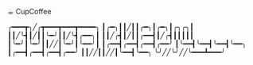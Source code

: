 ☕︎︎ CupCoffee

╭━━━┳╮╱╭┳━━━┳━━━┳━━━━╮
┃╭━╮┃┃╱┃┃╭━╮┃╭━╮┃╭╮╭╮┃
┃┃╱╰┫┃╱┃┃╰━╯┃┃╱╰┫╭━━╮┃
┃┃╱╭┫┃╱┃┃╭━━┫┃╱╭┫┃┃┃┃┃
┃╰━╯┃╰━╯┃┃╱╱┃╰━╯┃╰━━╯┃
┃╭━━┫╭━━┫╭━━┫╭━━╯
┃╰━━┫╰━━┫╰━━┫╰━━╮
┃╭━━┫╭━━┫╭━━┫╭━━╯
┃┃╱╱┃┃╱╱┃╰━━┫╰━━╮
╰╯╱╱╰╯╱╱╰━━━┻━━━╯
